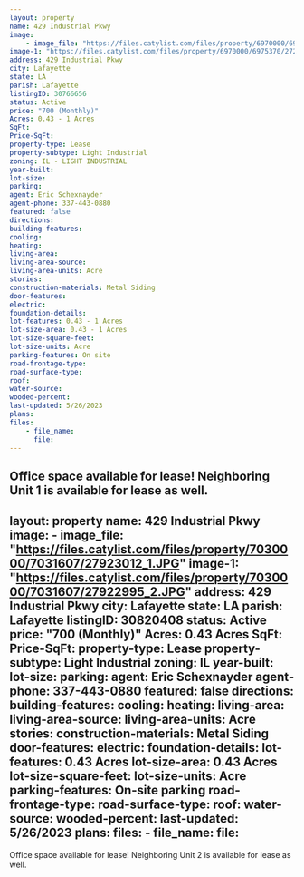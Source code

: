 ```yaml
---
layout: property
name: 429 Industrial Pkwy
image:
    - image_file: "https://files.catylist.com/files/property/6970000/6975370/27652619_1.JPG"
image-1: "https://files.catylist.com/files/property/6970000/6975370/27206097_2.JPG"
address: 429 Industrial Pkwy
city: Lafayette
state: LA
parish: Lafayette
listingID: 30766656
status: Active
price: "700 (Monthly)"
Acres: 0.43 - 1 Acres
SqFt:
Price-SqFt:
property-type: Lease
property-subtype: Light Industrial
zoning: IL - LIGHT INDUSTRIAL
year-built:
lot-size:
parking:
agent: Eric Schexnayder
agent-phone: 337-443-0880
featured: false
directions:
building-features:
cooling:
heating:
living-area:
living-area-source:
living-area-units: Acre
stories:
construction-materials: Metal Siding
door-features:
electric:
foundation-details:
lot-features: 0.43 - 1 Acres
lot-size-area: 0.43 - 1 Acres
lot-size-square-feet:
lot-size-units: Acre
parking-features: On site
road-frontage-type:
road-surface-type:
roof:
water-source:
wooded-percent:
last-updated: 5/26/2023
plans:
files:
    - file_name:
      file:
---
```

Office space available for lease! Neighboring Unit 1 is available for lease as well.
---
layout: property
name: 429 Industrial Pkwy
image:
    - image_file: "https://files.catylist.com/files/property/7030000/7031607/27923012_1.JPG"
image-1: "https://files.catylist.com/files/property/7030000/7031607/27922995_2.JPG"
address: 429 Industrial Pkwy
city: Lafayette
state: LA
parish: Lafayette
listingID: 30820408
status: Active
price: "700 (Monthly)"
Acres: 0.43 Acres
SqFt:
Price-SqFt:
property-type: Lease
property-subtype: Light Industrial
zoning: IL
year-built:
lot-size:
parking:
agent: Eric Schexnayder
agent-phone: 337-443-0880
featured: false
directions:
building-features:
cooling:
heating:
living-area:
living-area-source:
living-area-units: Acre
stories:
construction-materials: Metal Siding
door-features:
electric:
foundation-details:
lot-features: 0.43 Acres
lot-size-area: 0.43 Acres
lot-size-square-feet:
lot-size-units: Acre
parking-features: On-site parking
road-frontage-type:
road-surface-type:
roof:
water-source:
wooded-percent:
last-updated: 5/26/2023
plans:
files:
    - file_name:
      file:
---
Office space available for lease! Neighboring Unit 2 is available for lease as well.
